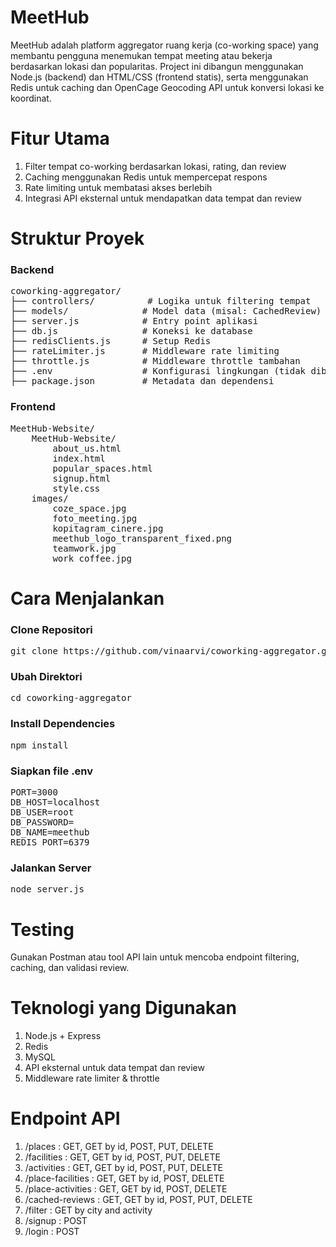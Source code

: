 # MeetHub
MeetHub adalah platform aggregator ruang kerja (co-working space) yang membantu pengguna menemukan tempat meeting atau bekerja berdasarkan lokasi dan popularitas. Project ini dibangun menggunakan Node.js (backend) dan HTML/CSS (frontend statis), serta menggunakan Redis untuk caching dan OpenCage Geocoding API untuk konversi lokasi ke koordinat.

# Fitur Utama
1. Filter tempat co-working berdasarkan lokasi, rating, dan review
2. Caching menggunakan Redis untuk mempercepat respons
3. Rate limiting untuk membatasi akses berlebih
4. Integrasi API eksternal untuk mendapatkan data tempat dan review

# Struktur Proyek
### Backend
<pre>
coworking-aggregator/
├── controllers/          # Logika untuk filtering tempat
├── models/              # Model data (misal: CachedReview)
├── server.js            # Entry point aplikasi
├── db.js                # Koneksi ke database
├── redisClients.js      # Setup Redis
├── rateLimiter.js       # Middleware rate limiting
├── throttle.js          # Middleware throttle tambahan
├── .env                 # Konfigurasi lingkungan (tidak dibagikan)
├── package.json         # Metadata dan dependensi
</pre>
### Frontend
<pre>
MeetHub-Website/
    MeetHub-Website/
        about_us.html
        index.html
        popular_spaces.html
        signup.html
        style.css
    images/
        coze_space.jpg
        foto_meeting.jpg
        kopitagram_cinere.jpg
        meethub_logo_transparent_fixed.png
        teamwork.jpg
        work_coffee.jpg
</pre>

# Cara Menjalankan
### Clone Repositori
<pre>
git clone https://github.com/vinaarvi/coworking-aggregator.git
</pre>

### Ubah Direktori
<pre>
cd coworking-aggregator
</pre>

### Install Dependencies
<pre>
npm install
</pre>

### Siapkan file .env
<pre>
PORT=3000
DB_HOST=localhost
DB_USER=root
DB_PASSWORD=
DB_NAME=meethub
REDIS_PORT=6379
</pre>

### Jalankan Server
<pre>
node server.js
</pre>

# Testing
Gunakan Postman atau tool API lain untuk mencoba endpoint filtering, caching, dan validasi review.

# Teknologi yang Digunakan
1. Node.js + Express
2. Redis
3. MySQL
4. API eksternal untuk data tempat dan review
5. Middleware rate limiter & throttle

# Endpoint API
1. /places : GET, GET by id, POST, PUT, DELETE
2. /facilities : GET, GET by id, POST, PUT, DELETE
3. /activities : GET, GET by id, POST, PUT, DELETE
4. /place-facilities : GET, GET by id, POST, DELETE
5. /place-activities : GET, GET by id, POST, DELETE
6. /cached-reviews : GET, GET by id, POST, PUT, DELETE
7. /filter : GET by city and activity
8. /signup : POST
9. /login : POST
